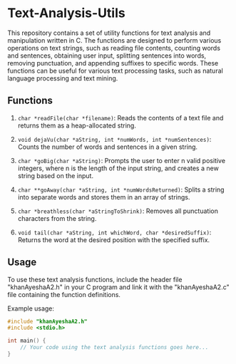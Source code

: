 # Text-Analysis-Utils

This repository contains a set of utility functions for text analysis and manipulation written in C. The functions are designed to perform various operations on text strings, such as reading file contents, counting words and sentences, obtaining user input, splitting sentences into words, removing punctuation, and appending suffixes to specific words. These functions can be useful for various text processing tasks, such as natural language processing and text mining.

## Functions

1. `char *readFile(char *filename)`: Reads the contents of a text file and returns them as a heap-allocated string.

2. `void dejaVu(char *aString, int *numWords, int *numSentences)`: Counts the number of words and sentences in a given string.

3. `char *goBig(char *aString)`: Prompts the user to enter n valid positive integers, where n is the length of the input string, and creates a new string based on the input.

4. `char **goAway(char *aString, int *numWordsReturned)`: Splits a string into separate words and stores them in an array of strings.

5. `char *breathless(char *aStringToShrink)`: Removes all punctuation characters from the string.

6. `void tail(char *aString, int whichWord, char *desiredSuffix)`: Returns the word at the desired position with the specified suffix.

## Usage

To use these text analysis functions, include the header file "khanAyeshaA2.h" in your C program and link it with the "khanAyeshaA2.c" file containing the function definitions.

Example usage:

```c
#include "khanAyeshaA2.h"
#include <stdio.h>

int main() {
    // Your code using the text analysis functions goes here...
}
